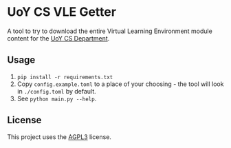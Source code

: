 # UoY CS VLE Getter

A tool to try to download the entire Virtual Learning Environment module content for the [UoY CS Department](https://www.cs.york.ac.uk/).

## Usage

1. `pip install -r requirements.txt`
1. Copy `config.example.toml` to a place of your choosing - the tool will look in `./config.toml` by default.
1. See `python main.py --help`.

## License

This project uses the [AGPL3](https://www.gnu.org/licenses/agpl-3.0.en.html) license.
